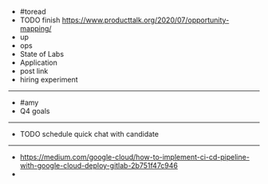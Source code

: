 - #toread
- TODO finish https://www.producttalk.org/2020/07/opportunity-mapping/
- up
- ops
- State of Labs
- Application
- post link
- hiring experiment
- ---
- #amy
- Q4 goals
- ---
- TODO schedule quick chat with candidate
- ---
- https://medium.com/google-cloud/how-to-implement-ci-cd-pipeline-with-google-cloud-deploy-gitlab-2b751f47c946
-